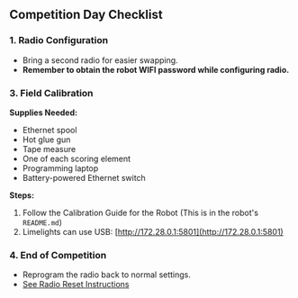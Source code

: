 ## Competition Day Checklist

### 1. Radio Configuration
- Bring a second radio for easier swapping.
- **Remember to obtain the robot WIFI password while configuring radio.**

### 3. Field Calibration
**Supplies Needed:**
- Ethernet spool
- Hot glue gun
- Tape measure
- One of each scoring element
- Programming laptop
- Battery-powered Ethernet switch

**Steps:**
1. Follow the Calibration Guide for the Robot (This is in the robot's `README.md`)
2. Limelights can use USB: [http://172.28.0.1:5801](http://172.28.0.1:5801)

### 4. End of Competition
- Reprogram the radio back to normal settings.
- [See Radio Reset Instructions](../Software/Configuring%20the%20Radio.md)